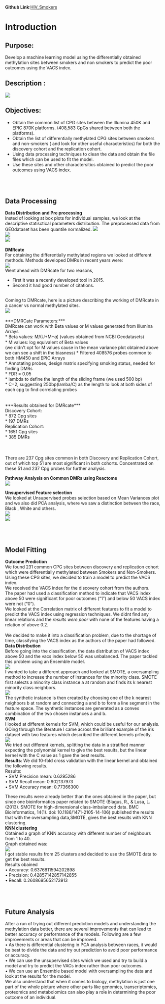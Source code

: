 **Github Link**:<a href="https://github.com/PaarthParekh/HIV_Smokers">HIV_Smokers</a>
# Introduction
## Purpose:
Develop a machine learning model using the differentially obtained methylation sites between smokers and non smokers to predict the poor outcomes using the VACS index.  
## Description :
<img src="images/DMR/Description_data.png?raw=true"/>

## Objectives:
* Obtain the common list of CPG sites between the Illumina 450K and EPIC 870K platforms. (408,583 CpGs shared between both the platforms). <br>
* Obtain the list of differentially methylated CPG sites between smokers and non-smokers ( and look for other useful characteristics) for both the discovery cohort and the replication cohort. <br>
* Using data processing techniques to clean the data and obtain the file files which can be used to fit the model. <br>
* Use these sites and other charactersitics obtained to predict the poor outcomes using VACS index. <br>
<br><br><br>
## Data Processing
**Data Distribution and Pre processing** <br>
Insted of looking at box plots for individual samples, we look at the descriptive statisctical parameters distribution. The preprocessed data from GEOdataset has been quantile normalized.
<img src="images/DMR/Descriptive_Stats_pict.png?raw=true"/> <br>
<img src="images/DMR/mean_variance.png?raw=true"/> <br>
<img src="images/DMR/log_transform_mean_variance.png?raw=true"/> <br>
<br>
**DMRcate** <br>
For obtaining the differentially methylated regions we looked at different methods. Methods developed DMRs in recent years were: <br>
<img src="images/DMR/DMR_stats.png?raw=true"/> <br>
Went ahead with DMRcate for two reasons,
* First it was a recently developed tool in 2015. <br>
* Second it had good number of citations. <br>
<br>
Coming to DMRcate, here is a picture describing the working of DMRcate in a cancer vs normal methylated sites. <br>
<img src="images/DMR/DMRcate.png?raw=true"/>
<br><br>
***DMRCate Parameters:*** <br>
DMRcate can work with Beta values or M values generated from Illumina Arrays <br>
* Beta values: M/(U+M+𝛼) (values obtained from NCBI Geodatasets) <br>
* M values: log equivalent of Beta values <br> (we didn't opt for M values cause in the mean variance plot obtained above we can see a shift in the biasness)
* Filtered 408576 probes common to both HM450 and EPIC Arrays <br>
* Annotating probes, design matrix specifying smoking status, needed for finding DMRs <br>
* FDR = 0.05 <br>
* lambda to define the length of the sliding frame (we used 500 bp) <br>
* C=2, suggesting 250bp(lamba/C) as the length to look at both sides of each cpg to find correlating probes <br>
<br> <br>
***Results obtained for DMRcate*** <br>
Discovery Cohort: <br>
* 872 Cpg sites <br>
* 197 DMRs <br>
Replication Cohort: <br>
* 1651 Cpg sites <br>
* 385 DMRs <br>
<br><br><br>
There are 237 Cpg sites common in both Discovery and Replication Cohort, out of which top 51 are most significant in both cohorts.
Concentrated on these 51 and 237 Cpg probes for further analysis. <br>

**Pathway Analysis on Common DMRs using Reactome** <br>
<img src="images/DMR/Affected_Pathways.png?raw=true"/>

**Unsupervised Feature selection**<br>
We looked at Unsupervised probes selection based on Mean Variances plot and we also did PCA analysis, where we saw a distinction between the race, Black , White and others.<br>
<img src="images/DMR/Unsupervised_probes.png?raw=true"/> <br>
<img src="images/DMR/Race_seperation.png?raw=true"/> <br>
<br><br><br>
## Model Fitting <br>
**Outcome Prediction** <br>
We found 231 common CPG sites between discovery and replication cohort which were differentially methylated between Smokers and Non-Smokers. <br>
Using these CPG sites, we decided to train a model to predict the VACS index. <br>
We received the VACS index for the discovery cohort from the authors. <br>
The paper had used a classification method to indicate that VACS index above 50 were significant for poor outcomes (“1”) and below 50 VACS index were not (“0”). <br>
We looked at the Correlation matrix of different features to fit a model to predict the VACS index using regression techniques. We didnt find any linear relations and the *results were poor* with none of the features having a relation of above 0.2. <br>
<br>
We decided to make it into a classification problem, due to the shortage of time, classifying the VACS index as the authors of the paper had followed. <br>
**Data Distribution**<br> 
Before going into the classification, the data distribution of VACS index above 50 and the vacs index below 50 was unbalanced. The paper tackled this problem using an Ensemble model. <br>
<img src="images/DMR/VACS_Index.png?raw=true"/> <br>
I wanted to take a different approach and looked at SMOTE, a oversampling method to increase the number of instances for the minority class. SMOTE first selects a minority class instance a at random and finds its k nearest minority class neighbors. <br>
<img src="images/DMR/SMOTE.png?raw=true"/> <br>
The synthetic instance is then created by choosing one of the k nearest neighbors b at random and connecting a and b to form a line segment in the feature space. The synthetic instances are generated as a convex combination of the two chosen instances a and b. <br>
**SVM** <br>
I looked at different kernels for SVM, which could be useful for our analysis. GOing through the literature I came across the brilliant example of the iris dataset with two features which described the different kernels prfectly. <br>
<img src="images/DMR/SVM_Petal.png?raw=true"/> <br>
We tried out different kernels, splitting the data in a stratified manner expecting the polynomial kernel to give the best results, but the linear kernel with the C value as 1 gave the best results.  <br>
**Results**:
We did 10-fold cross validation with the linear kernel and obtained the following results. <br>
Results: <br>
• SVM Precision mean: 0.6295286 <br>
• SVM Recall mean: 0.902137973 <br>
• SVM Accuracy mean: 0.77366300 <br>

These results were already better than the ones obtained in the paper, but since one bioinformatics paper related to SMOTE (Blagus, R., & Lusa, L. (2013). SMOTE for high-dimensional class-imbalanced data. BMC Bioinformatics, 14(1). doi: 10.1186/1471-2105-14-106) published the results that with the oversampling data,SMOTE, gives the best results with KNN clustering. <br>
**KNN clustering** <br>
Obtained a graph of KNN accuracy with different number of neighbours from 1 to 40. <br>
Graph obtained was: <br>
<img src="images/DMR/KVM_diff_neig.png?raw=true"/> <br>
I got stable results from 25 clusters and decided to use the SMOTE data to get the best results. <br>
Results obained <br>
• Accuracy: 0.6376811594202898 <br>
• Precision: 0.42857142857142855 <br>
• Recall: 0.2608695652173913 <br>
<br><br><br>
## Future Analysis
After a run of trying out different prediction models and understanding the methylation data better, there are several improvements that can lead to better accuracy or performance of the models. Following are a few improvements or areas that can be improved. <br>
• As there is differential clustering in PCA analysis between races, it would be best to divide the data and try out prediction to avoid poor performance or accuracy. <br>
• We can use the unsupervised sites which we used and try to build a model and try to predict the VACs index rather than poor outcomes. <br>
• We can use an Ensemble based model with oversampling the data and look at the results for the model. <br>
We also understand that when it comes to biology, methylation is just one part of the whole picture where other parts like genomics, transcriptomics, proteomics and metabolomics can also play a role in determining the poor outcome of an individual. <br>
